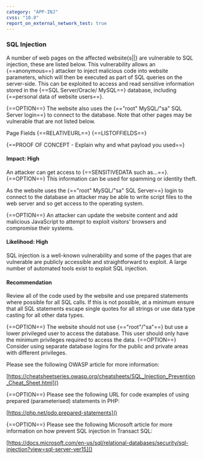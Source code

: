 ```yaml
---
category: "APP-INJ"
cvss: "10.0"
report_on_external_network_test: true
---
```

### SQL Injection
A number of web pages on the affected website{s||} are vulnerable to SQL injection, these are listed below. This vulnerability allows an {==anonymous==} attacker to inject malicious code into website parameters, which will then be executed as part of SQL queries on the server-side. This can be exploited to access and read sensitive information stored in the {==SQL Server/Oracle/ MySQL==} database, including {==personal data of website users==}.

{==OPTION==} The website also uses the {=="root" MySQL/"sa" SQL Server login==} to connect to the database. Note that other pages may be vulnerable that are not listed below.

Page
Fields
{==RELATIVEURL==}
{==LISTOFFIELDS==}

{==PROOF OF CONCEPT - Explain why and what payload you used==}
#### Impact: High
An attacker can get access to {==SENSITIVEDATA such as...==}. {==OPTION==} This information can be used for spamming or identity theft.

As the website uses the {=="root" MySQL/"sa" SQL Server==} login to connect to the database an attacker may be able to write script files to the web server and so get access to the operating system.

{==OPTION==} An attacker can update the website content and add malicious JavaScript to attempt to exploit visitors' browsers and compromise their systems.
#### Likelihood: High
SQL injection is a well-known vulnerability and some of the pages that are vulnerable are publicly accessible and straightforward to exploit. A large number of automated tools exist to exploit SQL injection.
#### Recommendation
Review all of the code used by the website and use prepared statements where possible for all SQL calls. If this is not possible, at a minimum ensure that all SQL statements escape single quotes for all strings or use data type casting for all other data types.

{==OPTION==} The website should not use {=="root"/"sa"==} but use a lower privileged user to access the database. This user should only have the minimum privileges required to access the data. {==OPTION==} Consider using separate database logins for the public and private areas with different privileges.

Please see the following OWASP article for more information:

[https://cheatsheetseries.owasp.org/cheatsheets/SQL_Injection_Prevention_Cheat_Sheet.html]()

{==OPTION==} Please see the following URL for code examples of using prepared (parameterised) statements in PHP:

[https://php.net/pdo.prepared-statements]()

{==OPTION==} Please see the following Microsoft article for more information on how prevent SQL injection in Transact SQL:

[https://docs.microsoft.com/en-us/sql/relational-databases/security/sql-injection?view=sql-server-ver15]()